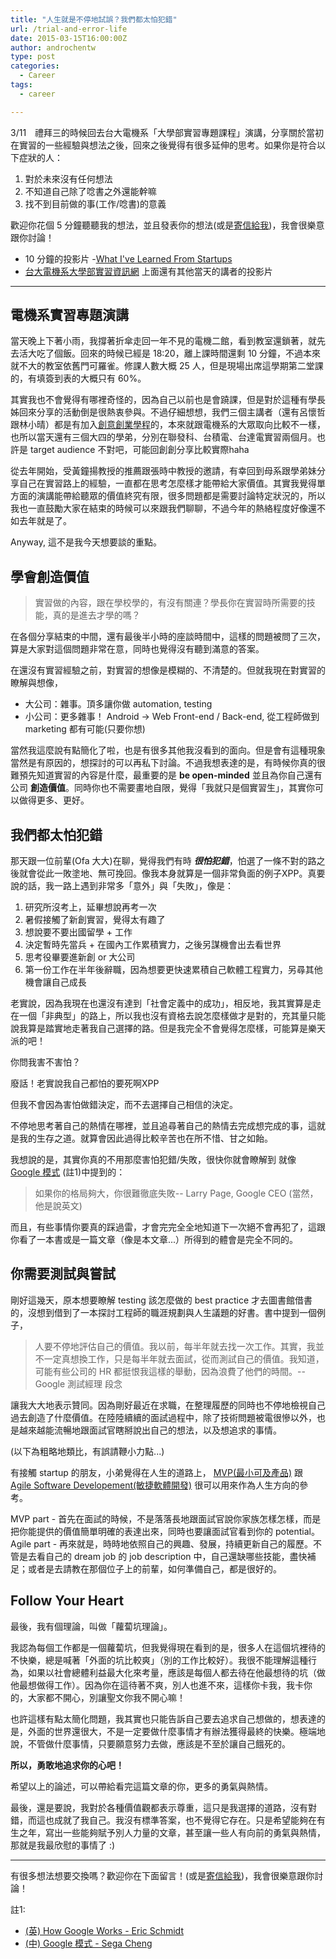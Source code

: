 ```yaml
---
title: "人生就是不停地試誤？我們都太怕犯錯"
url: /trial-and-error-life
date: 2015-03-15T16:00:00Z
author: androchentw
type: post
categories:
  - Career
tags: 
  - career

---
```



3/11　禮拜三的時候回去台大電機系「大學部實習專題課程」演講，分享關於當初在實習的一些經驗與想法之後，回來之後覺得有很多延伸的思考。如果你是符合以下症狀的人：

1. 對於未來沒有任何想法
2. 不知道自己除了唸書之外還能幹嘛
3. 找不到目前做的事(工作/唸書)的意義

歡迎你花個 5 分鐘聽聽我的想法，並且發表你的想法(或是[寄信給我](mailto:androchentw@gmail.com))，我會很樂意跟你討論！

* 10 分鐘的投影片 -[What I've Learned From Startups](http://www.slideshare.net/androchen/2015-0311-what-ive-learned-from-startups)
* [台大電機系大學部實習資訊網](http://cc.ee.ntu.edu.tw/~eeintern/course2015.html) 上面還有其他當天的講者的投影片

---

## 電機系實習專題演講

當天晚上下著小雨，我撐著折傘走回一年不見的電機二館，看到教室還鎖著，就先去活大吃了個飯。回來的時候已經是 18:20，離上課時間還剩 10 分鐘，不過本來就不大的教室依舊門可羅雀。修課人數大概 25 人，但是現場出席這學期第二堂課的，有填簽到表的大概只有 60%。

其實我也不會覺得有哪裡奇怪的，因為自己以前也是會蹺課，但是對於這種有學長姊回來分享的活動倒是很熱衷參與。不過仔細想想，我們三個主講者（還有呂懷哲跟林小晴）都是有加入[創意創業學程](http://www.cep.ntu.edu.tw/)的，本來就跟電機系的大眾取向比較不一樣，也所以當天還有三個大四的學弟，分別在聯發科、台積電、台達電實習兩個月。也許是 target audience 不對吧，可能回創創分享比較實際haha

從去年開始，受黃鐘揚教授的推薦跟張時中教授的邀請，有幸回到母系跟學弟妹分享自己在實習路上的經驗，一直都在思考怎麼樣才能帶給大家價值。其實我覺得單方面的演講能帶給聽眾的價值終究有限，很多問題都是需要討論特定狀況的，所以我也一直鼓勵大家在結束的時候可以來跟我們聊聊，不過今年的熱絡程度好像還不如去年就是了。

Anyway, 這不是我今天想要談的重點。

## 學會創造價值

> 實習做的內容，跟在學校學的，有沒有關連？學長你在實習時所需要的技能，真的是進去才學的嗎？

在各個分享結束的中間，還有最後半小時的座談時間中，這樣的問題被問了三次，算是大家對這個問題非常在意，同時也覺得沒有聽到滿意的答案。

在還沒有實習經驗之前，對實習的想像是模糊的、不清楚的。但就我現在對實習的瞭解與想像，

* 大公司：雜事。頂多讓你做 automation, testing
* 小公司：更多雜事！ Android -> Web Front-end / Back-end, 從工程師做到 marketing 都有可能(只要你想)

當然我這麼說有點簡化了啦，也是有很多其他我沒看到的面向。但是會有這種現象當然是有原因的，想探討的可以再私下討論。不過我想表達的是，有時候你真的很難預先知道實習的內容是什麼，最重要的是 **be open-minded** 並且為你自己還有公司 **創造價值**。同時你也不需要畫地自限，覺得「我就只是個實習生」，其實你可以做得更多、更好。

## 我們都太怕犯錯

那天跟一位前輩(Ofa 大大)在聊，覺得我們有時 _**很怕犯錯**_，怕選了一條不對的路之後就會從此一敗塗地、無可挽回。像我本身就算是一個非常負面的例子XPP。真要說的話，我一路上遇到非常多「意外」與「失敗」，像是：

1. 研究所沒考上，延畢想說再考一次
2. 暑假接觸了新創實習，覺得太有趣了
3. 想說要不要出國留學 + 工作
4. 決定暫時先當兵 + 在國內工作累積實力，之後另謀機會出去看世界
5. 思考役畢要進新創 or 大公司
6. 第一份工作在半年後辭職，因為想要更快速累積自己軟體工程實力，另尋其他機會讓自己成長

老實說，因為我現在也還沒有達到「社會定義中的成功」，相反地，我其實算是走在一個「非典型」的路上，所以我也沒有資格去說怎麼樣做才是對的，充其量只能說我算是踏實地走著我自己選擇的路。但是我完全不會覺得怎麼樣，可能算是樂天派的吧！

你問我害不害怕？

廢話！老實說我自己都怕的要死啊XPP

但我不會因為害怕做錯決定，而不去選擇自己相信的決定。

不停地思考著自己的熱情在哪裡，並且追尋著自己的熱情去完成想完成的事，這就是我的生存之道。就算會因此過得比較辛苦也在所不惜、甘之如飴。

我想說的是，其實你真的不用那麼害怕犯錯/失敗，很快你就會瞭解到 就像 [Google 模式](https://www.amazon.com/How-Google-Works-Eric-Schmidt/dp/1455582344) (註1)中提到的：

> 如果你的格局夠大，你很難徹底失敗-- Larry Page, Google CEO (當然，他是說英文)

而且，有些事情你要真的踩過雷，才會完完全全地知道下一次絕不會再犯了，這跟你看了一本書或是一篇文章（像是本文章...）所得到的體會是完全不同的。

## 你需要測試與嘗試

剛好這幾天，原本想要瞭解 testing 該怎麼做的 best practice 才去圖書館借書的，沒想到借到了一本探討工程師的職涯規劃與人生議題的好書。書中提到一個例子，

> 人要不停地評估自己的價值。我以前，每半年就去找一次工作。其實，我並不一定真想換工作，只是每半年就去面試，從而測試自己的價值。我知道，可能有些公司的 HR 都挺恨我這樣的舉動，因為浪費了他們的時間。-- Google 測試經理 段念

讓我大大地表示贊同。因為剛好最近在求職，在整理履歷的同時也不停地檢視自己過去創造了什麼價值。在陸陸續續的面試過程中，除了技術問題被電很慘以外，也是越來越能流暢地跟面試官瞎掰說出自己的想法，以及想追求的事情。

(以下為粗略地類比，有誤請鞭小力點...)

有接觸 startup 的朋友，小弟覺得在人生的道路上， [MVP(最小可及產品)](https://en.wikipedia.org/wiki/Minimum_viable_product) 跟 [Agile Software Developement(敏捷軟體開發)](https://en.wikipedia.org/wiki/Agile_software_development) 很可以用來作為人生方向的參考。

MVP part - 首先在面試的時候，不是落落長地跟面試官說你家族怎樣怎樣，而是把你能提供的價值簡單明確的表達出來，同時也要讓面試官看到你的 potential。Agile part - 再來就是，時時地依照自己的興趣、發展，持續更新自己的履歷。不管是去看自己的 dream job 的 job description 中，自己還缺哪些技能，盡快補足；或者是去請教在那個位子上的前輩，如何準備自己，都是很好的。

## Follow Your Heart

最後，我有個理論，叫做「蘿蔔坑理論」。

我認為每個工作都是一個蘿蔔坑，但我覺得現在看到的是，很多人在這個坑裡待的不快樂，總是喊著「外面的坑比較爽」（別的工作比較好）。我很不能理解這種行為，如果以社會總體利益最大化來考量，應該是每個人都去待在他最想待的坑（做他最想做得工作）。因為你在這待著不爽，別人也進不來，這樣你卡我，我卡你的，大家都不開心，別讓聖文你我不開心嘛！

也許這樣有點太簡化問題，我其實也只能告訴自己要去追求自己想做的，想表達的是，外面的世界還很大，不是一定要做什麼事情才有辦法獲得最終的快樂。極端地說，不管做什麼事情，只要願意努力去做，應該是不至於讓自己餓死的。

**所以，勇敢地追求你的心吧！**

希望以上的論述，可以帶給看完這篇文章的你，更多的勇氣與熱情。

最後，還是要說，我對於各種價值觀都表示尊重，這只是我選擇的道路，沒有對錯，而這也成就了我自己。我沒有標準答案，也不覺得它存在。只是希望能夠在有生之年，寫出一些能夠賦予別人力量的文章，甚至讓一些人有向前的勇氣與熱情，那就是我最欣慰的事情了 :)

---

有很多想法想要交換嗎？歡迎你在下面留言！(或是[寄信給我](mailto:androchentw@gmail.com))，我會很樂意跟你討論！

註1:

* [(英) How Google Works - Eric Schmidt](http://www.slideshare.net/ericschmidt/how-google-works-final-1)
* [(中) Google 模式 - Sega Cheng](http://www.slideshare.net/segacheng/google-how-google-works)



